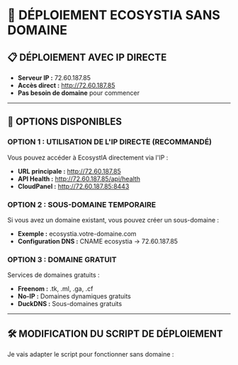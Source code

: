 # 🚀 DÉPLOIEMENT ECOSYSTIA SANS DOMAINE

## 📋 **DÉPLOIEMENT AVEC IP DIRECTE**
- **Serveur IP :** 72.60.187.85
- **Accès direct :** http://72.60.187.85
- **Pas besoin de domaine** pour commencer

---

## 🎯 **OPTIONS DISPONIBLES**

### **OPTION 1 : UTILISATION DE L'IP DIRECTE (RECOMMANDÉ)**

Vous pouvez accéder à EcosystIA directement via l'IP :
- **URL principale :** http://72.60.187.85
- **API Health :** http://72.60.187.85/api/health
- **CloudPanel :** http://72.60.187.85:8443

### **OPTION 2 : SOUS-DOMAINE TEMPORAIRE**

Si vous avez un domaine existant, vous pouvez créer un sous-domaine :
- **Exemple :** ecosystia.votre-domaine.com
- **Configuration DNS :** CNAME ecosystia → 72.60.187.85

### **OPTION 3 : DOMAINE GRATUIT**

Services de domaines gratuits :
- **Freenom :** .tk, .ml, .ga, .cf
- **No-IP :** Domaines dynamiques gratuits
- **DuckDNS :** Sous-domaines gratuits

---

## 🛠️ **MODIFICATION DU SCRIPT DE DÉPLOIEMENT**

Je vais adapter le script pour fonctionner sans domaine :
